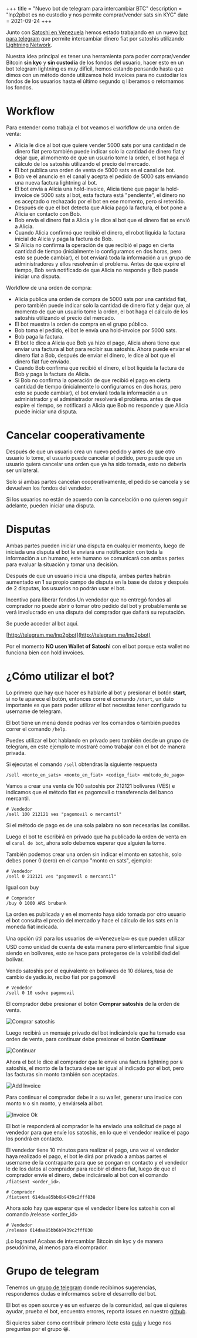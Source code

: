 +++
title = "Nuevo bot de telegram para intercambiar BTC"
description = "lnp2pbot es no custodio y nos permite comprar/vender sats sin KYC"
date = 2021-09-24
+++

Junto con [Satoshi en Venezuela](https://satoshienvenezuela.com) hemos estado trabajando en un nuevo [bot para telegram](https://twitter.com/lnp2pBot) que permite intercambiar dinero fiat por satoshis utilizando [Lightning Network](https://lightning.network/). 

Nuestra idea principal es tener una herramienta para poder comprar/vender Bitcoin **sin kyc** y **sin custodia** de los fondos del usuario, hacer esto en un bot telegram lightning es muy difícil, hemos estando pensando hasta que dimos con un método donde utilizamos hold invoices para no custodiar los fondos de los usuarios hasta el último segundo q liberamos o retornamos los fondos.

# Workflow
Para entender como trabaja el bot veamos el workflow de una orden de venta:

* Alicia le dice al bot que quiere vender 5000 sats por una cantidad n de dinero fiat  pero también puede indicar solo la cantidad de dinero fiat y dejar que, al momento de que un usuario tome la orden, el bot haga el cálculo de los satoshis utilizando el precio del mercado.
* El bot publica una orden de venta de 5000 sats en el canal de bot.
* Bob ve el anuncio en el canal y acepta el pedido de 5000 sats enviando una nueva factura lightning al bot.
* El bot envía a Alicia una hold-invoice, Alicia tiene que pagar la hold-invoice de 5000 sats al bot, esta factura está "pendiente", el dinero no es aceptado o rechazado por el bot en ese momento, pero si retenido.
* Después de que el bot detecta que Alicia pagó la factura, el bot pone a Alicia en contacto con Bob.
* Bob envía el dinero fiat a Alicia y le dice al bot que el dinero fiat se envió a Alicia.
* Cuando Alicia confirmó que recibió el dinero, el robot liquida la factura inicial de Alicia y paga la factura de Bob.
* Si Alicia no confirma la operación de que recibió el pago en cierta cantidad de tiempo (inicialmente lo configuramos en dos horas, pero esto se puede cambiar), el bot enviará toda la información a un grupo de administradores y ellos resolverán el problema. Antes de que expire el tiempo, Bob será notificado de que Alicia no responde y Bob puede iniciar una disputa.

Workflow de una orden de compra:

* Alicia publica una orden de compra de 5000 sats por una cantidad fiat, pero también puede indicar solo la cantidad de dinero fiat y dejar que, al momento de que un usuario tome la orden, el bot haga el cálculo de los satoshis utilizando el precio del mercado.
* El bot muestra la orden de compra en el grupo público.
* Bob toma el pedido, el bot le envía una hold-invoice por 5000 sats.
* Bob paga la factura.
* El bot le dice a Alicia que Bob ya hizo el pago, Alicia ahora tiene que enviar una factura al bot para recibir sus satoshis. Ahora puede enviar el dinero fiat a Bob, después de enviar el dinero, le dice al bot que el dinero fiat fue enviado.
* Cuando Bob confirma que recibió el dinero, el bot liquida la factura de Bob y paga la factura de Alicia.
* Si Bob no confirma la operación de que recibió el pago en cierta cantidad de tiempo (inicialmente lo configuramos en dos horas, pero esto se puede cambiar), el bot enviará toda la información a un administrador y el administrador resolverá el problema. antes de que expire el tiempo, se notificará a Alicia que Bob no responde y que Alicia puede iniciar una disputa.

# Cancelar cooperativamente
Después de que un usuario crea un nuevo pedido y antes de que otro usuario lo tome, el usuario puede cancelar el pedido, pero puede que un usuario quiera cancelar una orden que ya ha sido tomada, esto no debería ser unilateral.

Solo si ambas partes cancelan cooperativamente, el pedido se cancela y se devuelven los fondos del vendedor.

Si los usuarios no están de acuerdo con la cancelación o no quieren seguir adelante, pueden iniciar una disputa.

# Disputas
Ambas partes pueden iniciar una disputa en cualquier momento, luego de iniciada una disputa el bot le enviará una notificación con toda la información a un humano, este humano se comunicará con ambas partes para evaluar la situación y tomar una decisión.

Después de que un usuario inicia una disputa, ambas partes habrán aumentado en 1 su propio campo de disputa en la base de datos y después de 2 disputas, los usuarios no podrán usar el bot.

Incentivo para liberar fondos
Un vendedor que no entregó fondos al comprador no puede abrir o tomar otro pedido del bot y probablemente se verá involucrado en una disputa del comprador que dañará su reputación.

Se puede acceder al bot aquí.

[http://telegram.me/lnp2pbot](http://telegram.me/lnp2pbot)

Por el momento **NO usen Wallet of Satoshi** con el bot porque esta wallet no funciona bien con hold invoices.

# ¿Cómo utilizar el bot?
Lo primero que hay que hacer es hablarle al bot y presionar el botón **start**, si no te aparece el botón, entonces corre el comando `/start`, un dato importante es que para poder utilizar el bot necesitas tener configurado tu username de telegram.

El bot tiene un menú donde podras ver los comandos o también puedes correr el comando `/help`.

Puedes utilizar el bot hablando en privado pero también desde un grupo de telegram, en este ejemplo te mostraré como trabajar con el bot de manera privada.

Si ejecutas el comando `/sell` obtendras la siguiente respuesta
```
/sell <monto_en_sats> <monto_en_fiat> <codigo_fiat> <método_de_pago>
```
Vamos a crear una venta de 100 satoshis por 212121 bolívares (VES) e indicamos que el método fiat es pagomovil o transferencia del banco mercantil.
```
# Vendedor
/sell 100 212121 ves "pagomovil o mercantil"
```
Si el método de pago es de una sola palabra no son necesarias las comillas.

Luego el bot te escribirá en privado que ha publicado la orden de venta en el `canal de bot`, ahora solo debemos esperar que alguien la tome.

También podemos crear una orden sin indicar el monto en satoshis, solo debes poner 0 (cero) en el campo "monto en sats", ejemplo:
```
# Vendedor
/sell 0 212121 ves "pagomovil o mercantil"
```
Igual con buy
```
# Comprador
/buy 0 1000 ARS brubank
```
La orden es publicada y en el momento haya sido tomada por otro usuario el bot consulta el precio del mercado y hace el cálculo de los sats en la moneda fiat indicada.

Una opción útil para los usuarios de 🫓Venezuela🫓 es que pueden utilizar USD como unidad de cuenta de esta manera pero el intercambio final sigue siendo en bolívares, esto se hace para protegerse de la volatibilidad del bolívar.

Vendo satoshis por el equivalente en bolívares de 10 dólares, tasa de cambio de yadio.io, recibo fiat por pagomovil
```
# Vendedor
/sell 0 10 usdve pagomovil
```
El comprador debe presionar el botón **Comprar satoshis** de la orden de venta.

![Comprar satoshis](/images/comprar-sats.jpg)

Luego recibirá un mensaje privado del bot indicándole que ha tomado esa orden de venta, para continuar debe presionar el botón **Continuar**

![Continuar](/images/continuar.jpg)

Ahora el bot le dice al comprador que le envíe una factura lightning por `N` satoshis, el monto de la factura debe ser igual al indicado por el bot, pero las facturas sin monto también son aceptadas.

![Add Invoice](/images/addinvoice.jpg)

Para continuar el comprador debe ir a su wallet, generar una invoice con monto `N` o sin monto, y enviársela al bot.

![Invoice Ok](/images/invoice-ok.jpg)

El bot le responderá al comprador le ha enviado una solicitud de pago al vendedor para que envíe los satoshis, en lo que el vendedor realice el pago los pondrá en contacto.

El vendedor tiene 10 minutos para realizar el pago, una vez el vendedor haya realizado el pago, el bot le dirá por privado a ambas partes el username de la contraparte para que se pongan en contacto y el vendedor le de los datos al comprador para recibir el dinero fiat, luego de que el comprador envíe el dinero, debe indicárselo al bot con el comando `/fiatsent <order_id>`.
```
# Comprador
/fiatsent 614daa85bb6b9439c2fff838
```
Ahora solo hay que esperar que el vendedor libere los satoshis con el comando /release <order_id>
```
# Vendedor
/release 614daa85bb6b9439c2fff838
```
¡Lo lograste! Acabas de intercambiar Bitcoin sin kyc y de manera pseudónima, al menos para el comprador.

# Grupo de telegram
Tenemos un [grupo de telegram](https://t.co/G2prTbidtU) donde recibimos sugerencias, respondemos dudas e informamos sobre el desarrollo del bot.

El bot es open source y es un esfuerzo de la comunidad, así que si quieres ayudar, prueba el bot, encuentra errores, reporta issues en nuestro [github](https://github.com/grunch/p2plnbot).

Si quieres saber como contribuir primero léete esta [guía](/es/blog/contributing/) y luego nos preguntas por el grupo 😀.
